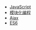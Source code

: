 * [JavaScript](/front-end/javascript/)
* [模块化编程](/front-end/javascript/javascript-module.md)
* [Ajax](front-end/javascript/ajax.md)
* [ES6](front-end/javascript/javascript-es6.md)
